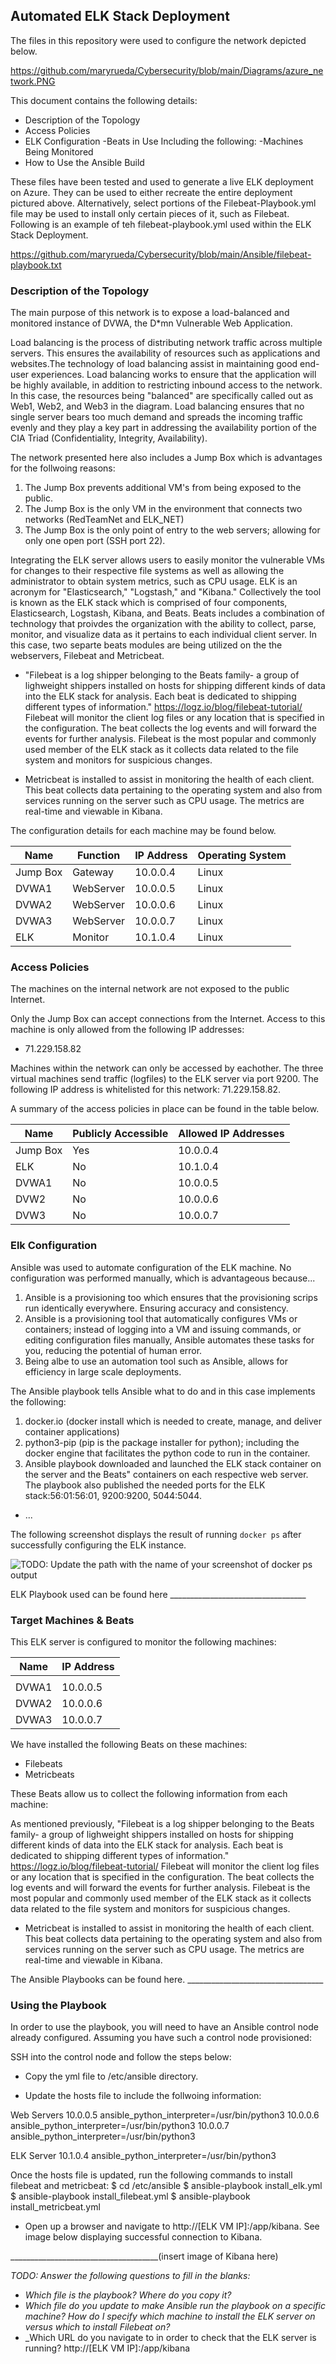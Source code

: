 ## Automated ELK Stack Deployment

The files in this repository were used to configure the network depicted below.

https://github.com/maryrueda/Cybersecurity/blob/main/Diagrams/azure_network.PNG

This document contains the following details:
- Description of the Topology 
- Access Policies
- ELK Configuration
-Beats in Use Including the following:
-Machines Being Monitored
- How to Use the Ansible Build

These files have been tested and used to generate a live ELK deployment on Azure. They can be used to either recreate the entire deployment pictured above. Alternatively, select portions of the Filebeat-Playbook.yml file may be used to install only certain pieces of it, such as Filebeat. Following is an example of teh filebeat-playbook.yml used within the ELK Stack Deployment.


https://github.com/maryrueda/Cybersecurity/blob/main/Ansible/filebeat-playbook.txt



### Description of the Topology

The main purpose of this network is to expose a load-balanced and monitored instance of DVWA, the D*mn Vulnerable Web Application.

Load balancing is the process of distributing network traffic across multiple servers. This ensures the availability of resources such as applications and websites.The technology of load balancing assist in maintaining good end-user experiences.
Load balancing works to ensure that the application will be highly available, in addition to restricting inbound access to the network. In this case, the resources being "balanced" are specifically called out as Web1, Web2, and Web3 in the diagram. 
Load balancing ensures that no single server bears too much demand and spreads the incoming traffic evenly and they play a key part in addressing the availability portion of the CIA Triad (Confidentiality, Integrity, Availability). 

The network presented here also includes a Jump Box which is advantages for the follwoing reasons: 
1. The Jump Box prevents additional VM's from being exposed to the public. 
2. The Jump Box is the only VM in the environment that connects two networks (RedTeamNet and ELK_NET) 
3. The Jump Box is the only point of entry to the web servers; allowing for only one open port (SSH port 22). 


Integrating the ELK server allows users to easily monitor the vulnerable VMs for changes to their respective file systems as well as allowing the administrator to obtain system metrics, such as CPU usage. ELK is an acronym for "Elasticsearch," "Logstash," and "Kibana."
Collectively the tool is known as the ELK stack which is comprised of four components, Elasticsearch, Logstash, Kibana, and Beats. Beats includes a combination of technology that proivdes the organization with the ability to collect, parse, monitor, and visualize data as it pertains to each individual client server.
In this case, two separte beats modules are being utilized on the the webservers, Filebeat and Metricbeat.
- "Filebeat is a log shipper belonging to the Beats family- a group of lighweight shippers installed on hosts for shipping different kinds of data into the ELK stack for analysis. Each beat is dedicated to shipping different types of information." https://logz.io/blog/filebeat-tutorial/
Filebeat will monitor the client log files or any location that is specified in the configuration. The beat collects the log events and will forward the events for further analysis. Filebeat is the most popular and commonly used member of the ELK stack as it collects data related to the file system and monitors for suspicious changes. 

- Metricbeat is installed to assist in monitoring the health of each client. This beat collects data pertaining to the operating system and also from services running on the server such as CPU usage. The metrics are real-time and viewable in Kibana.

The configuration details for each machine may be found below. 

| Name     | Function | IP Address | Operating System |
|----------|----------|------------|------------------|
| Jump Box | Gateway  | 10.0.0.4   | Linux            |
| DVWA1	   | WebServer| 10.0.0.5   | Linux            |
| DVWA2    | WebServer| 10.0.0.6   | Linux            |
| DVWA3    | WebServer| 10.0.0.7   | Linux   	      |
| ELK      | Monitor  | 10.1.0.4   | Linux	      |	

### Access Policies

The machines on the internal network are not exposed to the public Internet. 

Only the Jump Box can accept connections from the Internet. Access to this machine is only allowed from the following IP addresses:
- 71.229.158.82

Machines within the network can only be accessed by eachother. The three virtual machines send traffic (logfiles) to the ELK server via port 9200. 
The following IP address is whitelisted for this network: 71.229.158.82.


A summary of the access policies in place can be found in the table below.

| Name     | Publicly Accessible | Allowed IP Addresses |
|----------|---------------------|----------------------|
| Jump Box | Yes                 | 10.0.0.4             |
| ELK      | No                  | 10.1.0.4             |
| DVWA1    | No                  | 10.0.0.5		|
| DVW2     | No            	 | 10.0.0.6		|
| DVW3     | No		         | 10.0.0.7		|



### Elk Configuration

Ansible was used to automate configuration of the ELK machine. No configuration was performed manually, which is advantageous because...
1. Ansible is a provisioning too which ensures that the provisioning scrips run identically everywhere. Ensuring accuracy and consistency. 
2. Ansible is a provisioning tool that automatically configures VMs or containers; instead of logging into a VM and issuing commands, or editing configuration files manually, Ansible automates these tasks for you, reducing the potential of human error. 
3. Being albe to use an automation tool such as Ansible, allows for efficiency in large scale deployments. 


The Ansible playbook tells Ansible what to do and in this case implements the following:
1. docker.io (docker install which is needed to create, manage, and deliver container applications)
2. python3-pip (pip is the package installer for python); including the docker engine that facilitates the python code to run in the container. 
3. Ansible playbook downloaded and launched the ELK stack container on the server and the Beats" containers on each respective web server. 
The playbook also published the needed ports for the ELK stack:56:01:56:01, 9200:9200, 5044:5044. 

- ...

The following screenshot displays the result of running `docker ps` after successfully configuring the ELK instance.

![TODO: Update the path with the name of your screenshot of docker ps output](Images/docker_ps_output.png)

ELK Playbook used can be found here __________________________________ 

### Target Machines & Beats
This ELK server is configured to monitor the following machines:

| Name     | IP Address |
|----------|-------------
|          |            |
| DVWA1	   | 10.0.0.5   |
| DVWA2    | 10.0.0.6   |
| DVWA3    | 10.0.0.7   | 


We have installed the following Beats on these machines:
- Filebeats
- Metricbeats

These Beats allow us to collect the following information from each machine:

As mentioned previously, "Filebeat is a log shipper belonging to the Beats family- a group of lighweight shippers installed on hosts for shipping different kinds of data into the ELK stack for analysis. Each beat is dedicated to shipping different types of information." https://logz.io/blog/filebeat-tutorial/
Filebeat will monitor the client log files or any location that is specified in the configuration. The beat collects the log events and will forward the events for further analysis. Filebeat is the most popular and commonly used member of the ELK stack as it collects data related to the file system and monitors for suspicious changes. 

- Metricbeat is installed to assist in monitoring the health of each client. This beat collects data pertaining to the operating system and also from services running on the server such as CPU usage. The metrics are real-time and viewable in Kibana.

The Ansible Playbooks can be found here. __________________________________

### Using the Playbook
In order to use the playbook, you will need to have an Ansible control node already configured. Assuming you have such a control node provisioned: 

SSH into the control node and follow the steps below:
- Copy the yml file to /etc/ansible directory. 

- Update the hosts file to include the follwoing information:

Web Servers 
 10.0.0.5 ansible_python_interpreter=/usr/bin/python3
 10.0.0.6 ansible_python_interpreter=/usr/bin/python3
 10.0.0.7 ansible_python_interpreter=/usr/bin/python3

ELK Server 
10.1.0.4 ansible_python_interpreter=/usr/bin/python3

Once the hosts file is updated, run the following commands to install filebeat and metricbeat:
$ cd /etc/ansible
$ ansible-playbook install_elk.yml 
$ ansible-playbook install_filebeat.yml
$ ansible-playbook install_metricbeat.yml 


- Open up a browser and navigate to http://[ELK VM IP]:/app/kibana. See image below displaying successful connection to Kibana. 

_____________________________________(insert image of Kibana here) 

_TODO: Answer the following questions to fill in the blanks:_
- _Which file is the playbook? Where do you copy it?_
- _Which file do you update to make Ansible run the playbook on a specific machine? How do I specify which machine to install the ELK server on versus which to install Filebeat on?_
- _Which URL do you navigate to in order to check that the ELK server is running? http://[ELK VM IP]:/app/kibana
